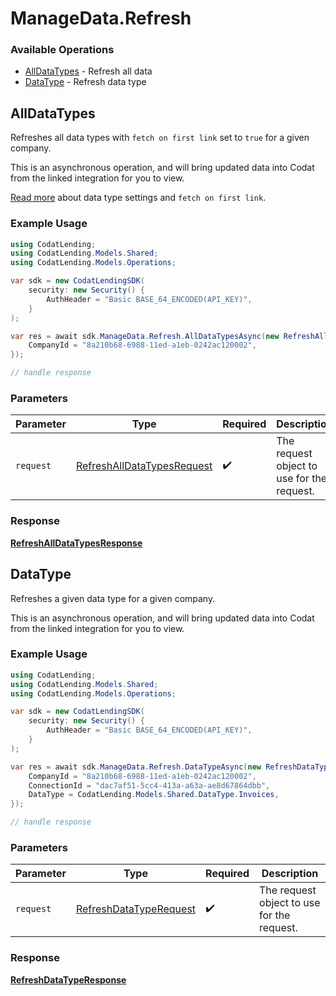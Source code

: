 # ManageData.Refresh

### Available Operations

* [AllDataTypes](#alldatatypes) - Refresh all data
* [DataType](#datatype) - Refresh data type

## AllDataTypes

Refreshes all data types with `fetch on first link` set to `true` for a given company.

This is an asynchronous operation, and will bring updated data into Codat from the linked integration for you to view.

[Read more](https://docs.codat.io/core-concepts/data-type-settings) about data type settings and `fetch on first link`.

### Example Usage

```csharp
using CodatLending;
using CodatLending.Models.Shared;
using CodatLending.Models.Operations;

var sdk = new CodatLendingSDK(
    security: new Security() {
        AuthHeader = "Basic BASE_64_ENCODED(API_KEY)",
    }
);

var res = await sdk.ManageData.Refresh.AllDataTypesAsync(new RefreshAllDataTypesRequest() {
    CompanyId = "8a210b68-6988-11ed-a1eb-0242ac120002",
});

// handle response
```

### Parameters

| Parameter                                                                           | Type                                                                                | Required                                                                            | Description                                                                         |
| ----------------------------------------------------------------------------------- | ----------------------------------------------------------------------------------- | ----------------------------------------------------------------------------------- | ----------------------------------------------------------------------------------- |
| `request`                                                                           | [RefreshAllDataTypesRequest](../../models/operations/RefreshAllDataTypesRequest.md) | :heavy_check_mark:                                                                  | The request object to use for the request.                                          |


### Response

**[RefreshAllDataTypesResponse](../../models/operations/RefreshAllDataTypesResponse.md)**


## DataType

Refreshes a given data type for a given company.

This is an asynchronous operation, and will bring updated data into Codat from the linked integration for you to view.

### Example Usage

```csharp
using CodatLending;
using CodatLending.Models.Shared;
using CodatLending.Models.Operations;

var sdk = new CodatLendingSDK(
    security: new Security() {
        AuthHeader = "Basic BASE_64_ENCODED(API_KEY)",
    }
);

var res = await sdk.ManageData.Refresh.DataTypeAsync(new RefreshDataTypeRequest() {
    CompanyId = "8a210b68-6988-11ed-a1eb-0242ac120002",
    ConnectionId = "dac7af51-5cc4-413a-a63a-ae8d67864dbb",
    DataType = CodatLending.Models.Shared.DataType.Invoices,
});

// handle response
```

### Parameters

| Parameter                                                                   | Type                                                                        | Required                                                                    | Description                                                                 |
| --------------------------------------------------------------------------- | --------------------------------------------------------------------------- | --------------------------------------------------------------------------- | --------------------------------------------------------------------------- |
| `request`                                                                   | [RefreshDataTypeRequest](../../models/operations/RefreshDataTypeRequest.md) | :heavy_check_mark:                                                          | The request object to use for the request.                                  |


### Response

**[RefreshDataTypeResponse](../../models/operations/RefreshDataTypeResponse.md)**


